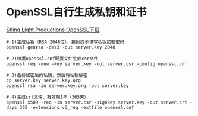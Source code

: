 # OpenSSL自行生成私钥和证书
[Shing Light Productions OpenSSL下载](https://slproweb.com/products/Win32OpenSSL.html)

```shell
# 1)生成私钥（RSA 2048位），按照提示填写私钥加密密码
openssl genrsa -des3 -out server.key 2048
 
# 2)根据openssl.cnf配置文件生成csr文件
openssl req -new -key server.key -out server.csr -config openssl.cnf
 
# 3)备份加密后的私钥，然后将私钥解密
cp server.key server.key.org 
openssl rsa -in server.key.org -out server.key
 
# 4)生成crt文件，有效期1年（365天）
openssl x509 -req -in server.csr -signkey server.key -out server.crt -days 365 -extensions v3_req -extfile openssl.cnf
```
